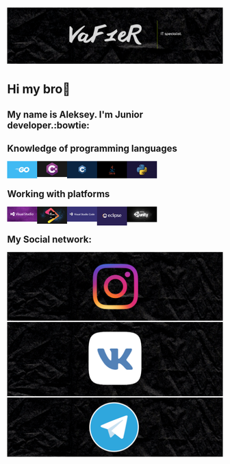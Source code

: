 [![Header](https://github.com/Leshawolf/Leshawolf/blob/main/image/Header/Logo.png)](https://github.com/Leshawolf)

# Hi my bro👋
##  My name is Aleksey. I'm Junior developer.:bowtie:

## Knowledge of programming languages
<img align="left" alt="Go" width="70px" src="https://github.com/Leshawolf/Leshawolf/blob/main/image/Language/Golang.png" />
<img align="left" alt="C#" width="70px" src="https://github.com/Leshawolf/Leshawolf/blob/main/image/Language/C%23.jpeg" />
<img align="left" alt="C++" width="70px" src="https://github.com/Leshawolf/Leshawolf/blob/main/image/Language/C%2B%2B.jpeg" />
<img align="left" alt="Java" width="70px" src="https://raw.githubusercontent.com/Leshawolf/Leshawolf/main/image/Language/Java.webp" />
<img align="left" alt="Python" width="70px" src="https://github.com/Leshawolf/Leshawolf/blob/main/image/Language/Python.jpg" />
<br />
<br />

## Working with platforms

<img align="left" alt="Visual Studio 2022" width="70px" src="https://github.com/Leshawolf/Leshawolf/blob/main/image/Platforms/Visual%20Studio.jpeg" />
<img align="left" alt="JetBrains" width="70px" src="https://raw.githubusercontent.com/Leshawolf/Leshawolf/main/image/Platforms/jetbrains.webp" />
<img align="left" alt="Visual Code" width="70px" src="https://github.com/Leshawolf/Leshawolf/blob/main/image/Platforms/Visual%20Code.png" />
<img align="left" alt="Eclipse" width="70px" src="https://github.com/Leshawolf/Leshawolf/blob/main/image/Platforms/eclipse.png" />
<img align="left" alt="Unity" width="70px" src="https://github.com/Leshawolf/Leshawolf/blob/main/image/Platforms/Unity.png" />

<br />
<br />

## My Social network:
[![Footter](https://github.com/Leshawolf/Leshawolf/blob/main/image/Social%20network/Instagram.png)](https://instagram.com/a.volchek_?utm_medium=copy_link)
[![Footter](https://github.com/Leshawolf/Leshawolf/blob/main/image/Social%20network/VK.png)](https://vk.com/volchek903)
[![Footter](https://github.com/Leshawolf/Leshawolf/blob/main/image/Social%20network/Telegram.png)](https://t.me/volchek903)


